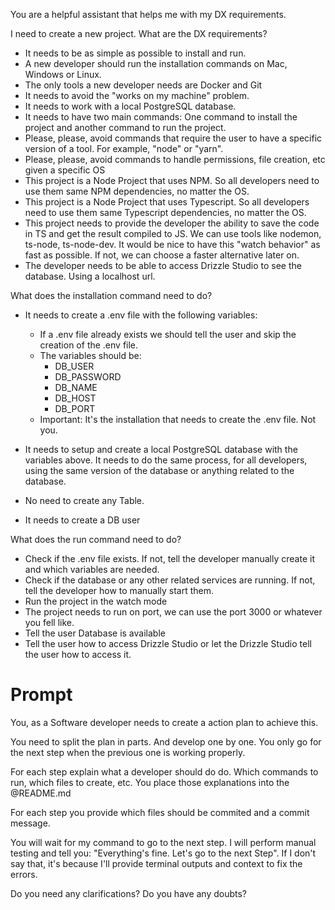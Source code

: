 You are a helpful assistant that helps me with my DX requirements.

I need to create a new project. What are the DX requirements?

* It needs to be as simple as possible to install and run.
* A new developer should run the installation commands on Mac, Windows or Linux.
* The only tools a new developer needs are Docker and Git
* It needs to avoid the "works on my machine" problem.
* It needs to work with a local PostgreSQL database.
* It needs to have two main commands: One command to install the project and another command to run the project.
* Please, please, avoid commands that require the user to have a specific version of a tool. For example, "node" or "yarn".
* Please, please, avoid commands to handle permissions, file creation, etc given a specific OS
* This project is a Node Project that uses NPM. So all developers need to use them same NPM dependencies, no matter the OS.
* This project is a Node Project that uses Typescript. So all developers need to use them same Typescript dependencies, no matter the OS.
* This project needs to provide the developer the ability to save the code in TS and get the result compiled to JS. We can use tools like nodemon, ts-node, ts-node-dev. It would be nice to have this "watch behavior" as fast as possible. If not, we can choose a faster alternative later on.
* The developer needs to be able to access Drizzle Studio to see the database. Using a localhost url. 

What does the installation command need to do?

* It needs to create a .env file with the following variables:
    * If a .env file already exists we should tell the user and skip the creation of the .env file.
    * The variables should be:
        * DB_USER
        * DB_PASSWORD
        * DB_NAME
        * DB_HOST
        * DB_PORT
    * Important: It's the installation that needs to create the .env file. Not you.

* It needs to setup and create a local PostgreSQL database with the variables above. It needs to do the same process, for all developers, using the same version of the database or anything related to the database.
* No need to create any Table.
* It needs to create a DB user



What does the run command need to do?
* Check if the .env file exists. If not, tell the developer manually create it and which variables are needed.
* Check if the database or any other related services are running. If not, tell the developer how to manually start them.
* Run the project in the watch mode
* The project needs to run on port, we can use the port 3000 or whatever you fell like.
* Tell the user Database is available
* Tell the user how to access Drizzle Studio or let the Drizzle Studio tell the user how to access it.


# Prompt
You, as a Software developer needs to create a action plan to achieve this. 

You need to split the plan in parts. And develop one by one. You only go for the next step when the previous one is working properly.

For each step explain what a developer should do do. Which commands to run, which files to create, etc. You place those explanations into the @README.md 

For each step you provide which files should be commited and a commit message.

You will wait for my command to go to the next step. I will perform manual testing and tell you: "Everything's fine. Let's go to the next Step". If I don't say that, it's because I'll provide terminal outputs and context to fix the errors.


Do you need any clarifications? Do you have any doubts?